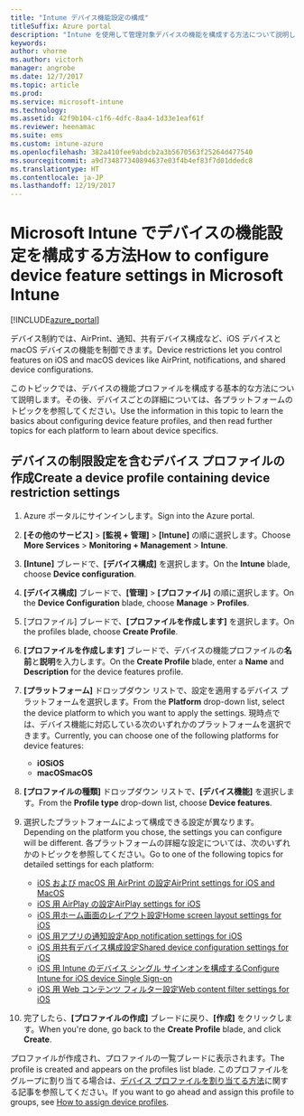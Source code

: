```yaml
---
title: "Intune デバイス機能設定の構成"
titleSuffix: Azure portal
description: "Intune を使用して管理対象デバイスの機能を構成する方法について説明します。\""
keywords: 
author: vhorne
ms.author: victorh
manager: angrobe
ms.date: 12/7/2017
ms.topic: article
ms.prod: 
ms.service: microsoft-intune
ms.technology: 
ms.assetid: 42f9b104-c1f6-4dfc-8aa4-1d33e1eaf61f
ms.reviewer: heenamac
ms.suite: ems
ms.custom: intune-azure
ms.openlocfilehash: 382a410fee9abdcb2a3b5670563f25264d477540
ms.sourcegitcommit: a9d734877340894637e03f4b4ef83f7d01ddedc8
ms.translationtype: HT
ms.contentlocale: ja-JP
ms.lasthandoff: 12/19/2017
---
```

# <a name="how-to-configure-device-feature-settings-in-microsoft-intune"></a><span data-ttu-id="9a5b7-103">Microsoft Intune でデバイスの機能設定を構成する方法</span><span class="sxs-lookup"><span data-stu-id="9a5b7-103">How to configure device feature settings in Microsoft Intune</span></span>

[!INCLUDE[azure_portal](./includes/azure_portal.md)]

<span data-ttu-id="9a5b7-104">デバイス制約では、AirPrint、通知、共有デバイス構成など、iOS デバイスと macOS デバイスの機能を制御できます。</span><span class="sxs-lookup"><span data-stu-id="9a5b7-104">Device restrictions let you control features on iOS and macOS devices like AirPrint, notifications, and shared device configurations.</span></span>

<span data-ttu-id="9a5b7-105">このトピックでは、デバイスの機能プロファイルを構成する基本的な方法について説明します。その後、デバイスごとの詳細については、各プラットフォームのトピックを参照してください。</span><span class="sxs-lookup"><span data-stu-id="9a5b7-105">Use the information in this topic to learn the basics about configuring device feature profiles, and then read further topics for each platform to learn about device specifics.</span></span>

## <a name="create-a-device-profile-containing-device-restriction-settings"></a><span data-ttu-id="9a5b7-106">デバイスの制限設定を含むデバイス プロファイルの作成</span><span class="sxs-lookup"><span data-stu-id="9a5b7-106">Create a device profile containing device restriction settings</span></span>

1. <span data-ttu-id="9a5b7-107">Azure ポータルにサインインします。</span><span class="sxs-lookup"><span data-stu-id="9a5b7-107">Sign into the Azure portal.</span></span>
2. <span data-ttu-id="9a5b7-108">**[その他のサービス]** > **[監視 + 管理]** > **[Intune]** の順に選択します。</span><span class="sxs-lookup"><span data-stu-id="9a5b7-108">Choose **More Services** > **Monitoring + Management** > **Intune**.</span></span>
3. <span data-ttu-id="9a5b7-109">**[Intune]** ブレードで、**[デバイス構成]** を選択します。</span><span class="sxs-lookup"><span data-stu-id="9a5b7-109">On the **Intune** blade, choose **Device configuration**.</span></span>
2. <span data-ttu-id="9a5b7-110">**[デバイス構成]** ブレードで、**[管理]** > **[プロファイル]** の順に選択します。</span><span class="sxs-lookup"><span data-stu-id="9a5b7-110">On the **Device Configuration** blade, choose **Manage** > **Profiles**.</span></span>
3. <span data-ttu-id="9a5b7-111">[プロファイル] ブレードで、**[プロファイルを作成します]** を選択します。</span><span class="sxs-lookup"><span data-stu-id="9a5b7-111">On the profiles blade, choose **Create Profile**.</span></span>
4. <span data-ttu-id="9a5b7-112">**[プロファイルを作成します]** ブレードで、デバイスの機能プロファイルの**名前**と**説明**を入力します。</span><span class="sxs-lookup"><span data-stu-id="9a5b7-112">On the **Create Profile** blade, enter a **Name** and **Description** for the device features profile.</span></span>
5. <span data-ttu-id="9a5b7-113">**[プラットフォーム]** ドロップダウン リストで、設定を適用するデバイス プラットフォームを選択します。</span><span class="sxs-lookup"><span data-stu-id="9a5b7-113">From the **Platform** drop-down list, select the device platform to which you want to apply the settings.</span></span> <span data-ttu-id="9a5b7-114">現時点では、デバイス機能に対応している次のいずれかのプラットフォームを選択できます。</span><span class="sxs-lookup"><span data-stu-id="9a5b7-114">Currently, you can choose one of the following platforms for device features:</span></span>
    - <span data-ttu-id="9a5b7-115">**iOS**</span><span class="sxs-lookup"><span data-stu-id="9a5b7-115">**iOS**</span></span>
    - <span data-ttu-id="9a5b7-116">**macOS**</span><span class="sxs-lookup"><span data-stu-id="9a5b7-116">**macOS**</span></span>
6. <span data-ttu-id="9a5b7-117">**[プロファイルの種類]** ドロップダウン リストで、**[デバイス機能]** を選択します。</span><span class="sxs-lookup"><span data-stu-id="9a5b7-117">From the **Profile type** drop-down list, choose **Device features**.</span></span> 
7. <span data-ttu-id="9a5b7-118">選択したプラットフォームによって構成できる設定が異なります。</span><span class="sxs-lookup"><span data-stu-id="9a5b7-118">Depending on the platform you chose, the settings you can configure will be different.</span></span> <span data-ttu-id="9a5b7-119">各プラットフォームの詳細な設定については、次のいずれかのトピックを参照してください。</span><span class="sxs-lookup"><span data-stu-id="9a5b7-119">Go to one of the following topics for detailed settings for each platform:</span></span>
    - [<span data-ttu-id="9a5b7-120">iOS および macOS 用 AirPrint の設定</span><span class="sxs-lookup"><span data-stu-id="9a5b7-120">AirPrint settings for iOS and MacOS</span></span>](air-print-settings-ios-macos.md)
    - [<span data-ttu-id="9a5b7-121">iOS 用 AirPlay の設定</span><span class="sxs-lookup"><span data-stu-id="9a5b7-121">AirPlay settings for iOS</span></span>](airplay-settings-ios.md)
    - [<span data-ttu-id="9a5b7-122">iOS 用ホーム画面のレイアウト設定</span><span class="sxs-lookup"><span data-stu-id="9a5b7-122">Home screen layout settings for iOS</span></span>](home-screen-settings-ios.md)
    - [<span data-ttu-id="9a5b7-123">iOS 用アプリの通知設定</span><span class="sxs-lookup"><span data-stu-id="9a5b7-123">App notification settings for iOS</span></span>](app-notification-settings-ios.md)
    - [<span data-ttu-id="9a5b7-124">iOS 用共有デバイス構成設定</span><span class="sxs-lookup"><span data-stu-id="9a5b7-124">Shared device configuration settings for iOS</span></span>](shared-device-settings-ios.md)
    - [<span data-ttu-id="9a5b7-125">iOS 用 Intune のデバイス シングル サインオンを構成する</span><span class="sxs-lookup"><span data-stu-id="9a5b7-125">Configure Intune for iOS device Single Sign-on</span></span>](sso-ios.md)
    - [<span data-ttu-id="9a5b7-126">iOS 用 Web コンテンツ フィルター設定</span><span class="sxs-lookup"><span data-stu-id="9a5b7-126">Web content filter settings for iOS</span></span>](web-content-filter-settings-ios.md)

8. <span data-ttu-id="9a5b7-127">完了したら、**[プロファイルの作成]** ブレードに戻り、**[作成]** をクリックします。</span><span class="sxs-lookup"><span data-stu-id="9a5b7-127">When you're done, go back to the **Create Profile** blade, and click **Create**.</span></span>

<span data-ttu-id="9a5b7-128">プロファイルが作成され、プロファイルの一覧ブレードに表示されます。</span><span class="sxs-lookup"><span data-stu-id="9a5b7-128">The profile is created and appears on the profiles list blade.</span></span>
<span data-ttu-id="9a5b7-129">このプロファイルをグループに割り当てる場合は、[デバイス プロファイルを割り当てる方法](device-profile-assign.md)に関する記事を参照してください。</span><span class="sxs-lookup"><span data-stu-id="9a5b7-129">If you want to go ahead and assign this profile to groups, see [How to assign device profiles](device-profile-assign.md).</span></span>



